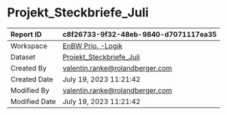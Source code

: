 



# Projekt_Steckbriefe_Juli

|Report ID|c8f26733-9f32-48eb-9840-d7071117ea35|
| :--- | :--- |
|Workspace|[EnBW Prio. -Logik](../Workspaces/EnBW-Prio.--Logik.md)|
|Dataset|[Projekt_Steckbriefe_Juli](../Datasets/Projekt_Steckbriefe_Juli.md)|
|Created By|valentin.ranke@rolandberger.com|
|Created Date|July 19, 2023 11:21:42|
|Modified By|valentin.ranke@rolandberger.com|
|Modified Date|July 19, 2023 11:21:42|
